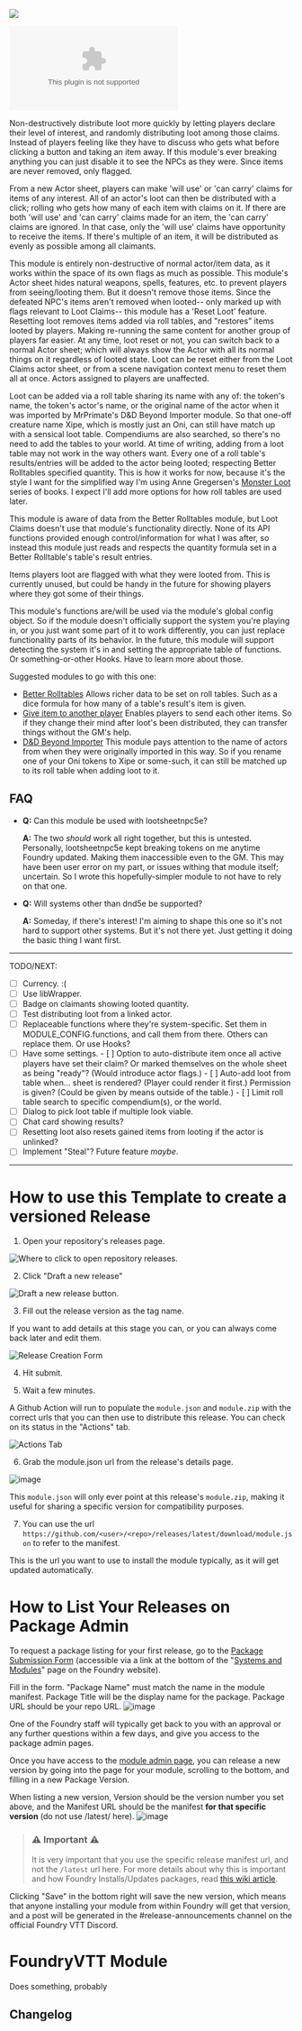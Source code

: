 ![](https://img.shields.io/badge/Foundry-v0.8.6-informational)
<!--- Downloads @ Latest Badge -->
<!--- replace <user>/<repo> with your username/repository -->
![Latest Release Download Count](https://img.shields.io/github/downloads/Akaito/loot-claims/latest/module.zip)

<!--- Forge Bazaar Install % Badge -->
<!--- replace <your-module-name> with the `name` in your manifest -->
<!--- ![Forge Installs](https://img.shields.io/badge/dynamic/json?label=Forge%20Installs&query=package.installs&suffix=%25&url=https%3A%2F%2Fforge-vtt.com%2Fapi%2Fbazaar%2Fpackage%2F<your-module-name>&colorB=4aa94a) -->

Non-destructively distribute loot more quickly by letting players declare their level of interest, and randomly distributing loot among those claims.
Instead of players feeling like they have to discuss who gets what before clicking a button and taking an item away.
If this module's ever breaking anything you can just disable it to see the NPCs as they were.
Since items are never removed, only flagged.

From a new Actor sheet, players can make 'will use' or 'can carry' claims for items of any interest.
All of an actor's loot can then be distributed with a click; rolling who gets how many of each item with claims on it.
If there are both 'will use' and 'can carry' claims made for an item, the 'can carry' claims are ignored.
In that case, only the 'will use' claims have opportunity to receive the items.
If there's multiple of an item, it will be distributed as evenly as possible among all claimants.

This module is entirely non-destructive of normal actor/item data, as it works within the space of its own flags as much as possible.
This module's Actor sheet hides natural weapons, spells, features, etc. to prevent players from seeing/looting them.
But it doesn't remove those items.
Since the defeated NPC's items aren't removed when looted-- only marked up with flags relevant to Loot Claims-- this module has a 'Reset Loot' feature.
Resetting loot removes items added via roll tables, and "restores" items looted by players.
Making re-running the same content for another group of players far easier.
At any time, loot reset or not, you can switch back to a normal Actor sheet; which will always show the Actor with all its normal things on it regardless of looted state.
Loot can be reset either from the Loot Claims actor sheet, or from a scene navigation context menu to reset them all at once.
Actors assigned to players are unaffected.

Loot can be added via a roll table sharing its name with any of: the token's name, the token's actor's name, or the original name of the actor when it was imported by MrPrimate's D&D Beyond Importer module.
So that one-off creature name Xipe, which is mostly just an Oni, can still have match up with a sensical loot table.
Compendiums are also searched, so there's no need to add the tables to your world.
At time of writing, adding from a loot table may not work in the way others want.
Every one of a roll table's results/entries will be added to the actor being looted; respecting Better Rolltables specified quantity.
This is how it works for now, because it's the style I want for the simplified way I'm using Anne Gregersen's [Monster Loot](https://www.dmsguild.com/product/275550/Monster-Loot-Vol-1--Monster-Manual) series of books.
I expect I'll add more options for how roll tables are used later.

This module is aware of data from the Better Rolltables module, but Loot Claims doesn't use that module's functionality directly.
None of its API functions provided enough control/information for what I was after, so instead this module just reads and respects the quantity formula set in a Better Rolltable's table's result entries.

Items players loot are flagged with what they were looted from.
This is currently unused, but could be handy in the future for showing players where they got some of their things.

This module's functions are/will be used via the module's global config object.
So if the module doesn't officially support the system you're playing in, or you just want some part of it to work differently, you can just replace functionality parts of its behavior.
In the future, this module will support detecting the system it's in and setting the appropriate table of functions.
Or something-or-other Hooks.
Have to learn more about those.

Suggested modules to go with this one:
- [Better Rolltables](https://foundryvtt.com/packages/better-rolltables/)
  Allows richer data to be set on roll tables.
  Such as a dice formula for how many of a table's result's item is given.
- [Give item to another player](https://foundryvtt.com/packages/give-item/)
  Enables players to send each other items.
  So if they change their mind after loot's been distributed, they can transfer things without the GM's help.
- [D&D Beyond Importer](https://github.com/MrPrimate/ddb-importer)
  This module pays attention to the name of actors from when they were originally imported in this way.
  So if you rename one of your Oni tokens to Xipe or some-such, it can still be matched up to its roll table when adding loot to it.

## FAQ
- **Q:** Can this module be used with lootsheetnpc5e?
  
  **A:** The two _should_ work all right together, but this is untested.  Personally, lootsheetnpc5e kept breaking tokens on me anytime Foundry updated.  Making them inaccessible even to the GM.  This may have been user error on my part, or issues withing that module itself; uncertain.  So I wrote this hopefully-simpler module to not have to rely on that one.

- **Q:** Will systems other than dnd5e be supported?
  
  **A:** Someday, if there's interest!  I'm aiming to shape this one so it's not hard to support other systems.  But it's not there yet.  Just getting it doing the basic thing I want first.

---
TODO/NEXT:
- [ ] Currency.  :(
- [ ] Use libWrapper.
- [ ] Badge on claimants showing looted quantity.
- [ ] Test distributing loot from a linked actor.
- [ ] Replaceable functions where they're system-specific.
      Set them in MODULE_CONFIG.functions, and call them from there.  Others can replace them.
      Or use Hooks?
- [ ] Have some settings.
      - [ ] Option to auto-distribute item once all active players have set their claim?
            Or marked themselves on the whole sheet as being "ready"?  (Would introduce actor flags.)
      - [ ] Auto-add loot from table when... sheet is rendered? (Player could render it first.) Permission is given? (Could be given by means outside of the table.)
      - [ ] Limit roll table search to specific compendium(s), or the world.
- [ ] Dialog to pick loot table if multiple look viable.
- [ ] Chat card showing results?
- [ ] Resetting loot also resets gained items from looting if the actor is unlinked?
- [ ] Implement "Steal"?  Future feature _maybe_.
---




# How to use this Template to create a versioned Release

1. Open your repository's releases page.

![Where to click to open repository releases.](https://user-images.githubusercontent.com/7644614/93409301-9fd25080-f864-11ea-9e0c-bdd09e4418e4.png)

2. Click "Draft a new release"

![Draft a new release button.](https://user-images.githubusercontent.com/7644614/93409364-c1333c80-f864-11ea-89f1-abfcb18a8d9f.png)

3. Fill out the release version as the tag name.

If you want to add details at this stage you can, or you can always come back later and edit them.

![Release Creation Form](https://user-images.githubusercontent.com/7644614/93409543-225b1000-f865-11ea-9a19-f1906a724421.png)

4. Hit submit.

5. Wait a few minutes.

A Github Action will run to populate the `module.json` and `module.zip` with the correct urls that you can then use to distribute this release. You can check on its status in the "Actions" tab.

![Actions Tab](https://user-images.githubusercontent.com/7644614/93409820-c1800780-f865-11ea-8c6b-c3792e35e0c8.png)

6. Grab the module.json url from the release's details page.

![image](https://user-images.githubusercontent.com/7644614/93409960-10c63800-f866-11ea-83f6-270cc5d10b71.png)

This `module.json` will only ever point at this release's `module.zip`, making it useful for sharing a specific version for compatibility purposes.

7. You can use the url `https://github.com/<user>/<repo>/releases/latest/download/module.json` to refer to the manifest.

This is the url you want to use to install the module typically, as it will get updated automatically.

# How to List Your Releases on Package Admin

To request a package listing for your first release, go to the [Package Submission Form](https://foundryvtt.com/packages/submit) (accessible via a link at the bottom of the "[Systems and Modules](https://foundryvtt.com/packages/)" page on the Foundry website).

Fill in the form. "Package Name" must match the name in the module manifest.  Package Title will be the display name for the package.  Package URL should be your repo URL.
![image](https://user-images.githubusercontent.com/36359784/120664263-b49e5500-c482-11eb-9126-af7006389903.png)


One of the Foundry staff will typically get back to you with an approval or any further questions within a few days, and give you access to the package admin pages.

Once you have access to the [module admin page](https://foundryvtt.com/admin/packages/package/), you can release a new version by going into the page for your module, scrolling to the bottom, and filling in a new Package Version.

When listing a new version, Version should be the version number you set above, and the Manifest URL should be the manifest __for that specific version__ (do not use /latest/ here).
![image](https://user-images.githubusercontent.com/36359784/120664346-c4b63480-c482-11eb-9d8b-731b50d70939.png)

> ### :warning: Important :warning:
> 
> It is very important that you use the specific release manifest url, and not the `/latest` url here. For more details about why this is important and how Foundry Installs/Updates packages, read [this wiki article](https://foundryvtt.wiki/en/development/guides/releases-and-history).

Clicking "Save" in the bottom right will save the new version, which means that anyone installing your module from within Foundry will get that version, and a post will be generated in the #release-announcements channel on the official Foundry VTT Discord.


# FoundryVTT Module

Does something, probably

## Changelog
